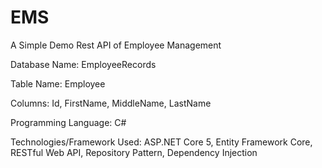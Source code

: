 # EMS
A Simple Demo Rest API of Employee Management

Database Name: EmployeeRecords

Table Name: Employee

Columns:
Id,
FirstName,
MiddleName,
LastName	

Programming Language: C#

Technologies/Framework Used: ASP.NET Core 5, Entity Framework Core, RESTful Web API, Repository Pattern, Dependency Injection 
